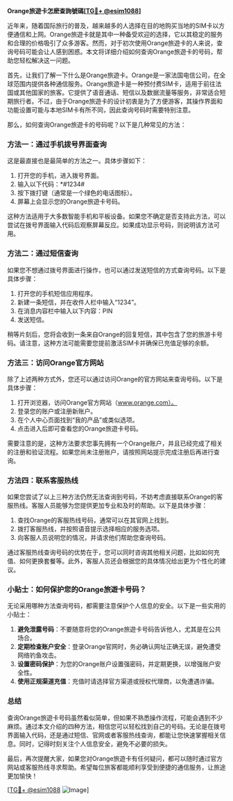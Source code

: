 **Orange旅遊卡怎麽查詢號碼[[TG💪+ @esim1088](https://t.me/s/esim1088)]**

近年来，随着国际旅行的普及，越来越多的人选择在目的地购买当地的SIM卡以方便通信和上网。Orange旅遊卡就是其中一种备受欢迎的选择，它以其稳定的服务和合理的价格吸引了众多游客。然而，对于初次使用Orange旅遊卡的人来说，查询号码可能会让人感到困惑。本文将详细介绍如何查询Orange旅遊卡的号码，帮助您轻松解决这一问题。

首先，让我们了解一下什么是Orange旅遊卡。Orange是一家法国电信公司，在全球范围内提供各种通信服务。Orange旅遊卡是一种预付费SIM卡，适用于前往法国或其他国家的旅客。它提供了语音通话、短信以及数据流量等服务，非常适合短期旅行者。不过，由于Orange旅遊卡的设计初衷是为了方便游客，其操作界面和功能设置可能与本地SIM卡有所不同，因此查询号码时需要特别注意。

那么，如何查询Orange旅遊卡的号码呢？以下是几种常见的方法：

### 方法一：通过手机拨号界面查询

这是最直接也是最简单的方法之一。具体步骤如下：

1. 打开您的手机，进入拨号界面。
2. 输入以下代码：*#1234#
3. 按下拨打键（通常是一个绿色的电话图标）。
4. 屏幕上会显示您的Orange旅遊卡号码。

这种方法适用于大多数智能手机和平板设备。如果您不确定是否支持此方法，可以尝试在拨号界面输入代码后观察屏幕反应。如果成功显示号码，则说明该方法可用。

### 方法二：通过短信查询

如果您不想通过拨号界面进行操作，也可以通过发送短信的方式查询号码。以下是具体步骤：

1. 打开您的手机短信应用程序。
2. 新建一条短信，并在收件人栏中输入“1234”。
3. 在消息内容栏中输入以下内容：PIN
4. 发送短信。

稍等片刻后，您将会收到一条来自Orange的回复短信，其中包含了您的旅游卡号码。请注意，这种方法可能需要您提前激活SIM卡并确保已充值足够的余额。

### 方法三：访问Orange官方网站

除了上述两种方式外，您还可以通过访问Orange的官方网站来查询号码。以下是具体步骤：

1. 打开浏览器，访问Orange官方网站（www.orange.com）。
2. 登录您的账户或注册新账户。
3. 在个人中心页面找到“我的产品”或类似选项。
4. 点击进入后即可查看您的Orange旅遊卡号码。

需要注意的是，这种方法要求您事先拥有一个Orange账户，并且已经完成了相关的注册和验证流程。如果您尚未注册账户，请按照网站提示完成注册后再进行查询。

### 方法四：联系客服热线

如果您尝试了以上三种方法仍然无法查询到号码，不妨考虑直接联系Orange的客服热线。客服人员能够为您提供更加专业和及时的帮助。以下是具体步骤：

1. 查找Orange的客服热线号码，通常可以在其官网上找到。
2. 拨打客服热线，并按照语音提示选择相应的服务选项。
3. 向客服人员说明您的情况，并请求他们帮助您查询号码。

通过客服热线查询号码的优势在于，您可以同时咨询其他相关问题，比如如何充值、如何更换套餐等。此外，客服人员还会根据您的具体情况给出更为个性化的建议。

### 小贴士：如何保护您的Orange旅遊卡号码？

无论采用哪种方法查询号码，都需要注意保护个人信息的安全。以下是一些实用的小贴士：

1. **避免泄露号码**：不要随意将您的Orange旅遊卡号码告诉他人，尤其是在公共场合。
2. **定期检查账户安全**：登录Orange官网时，务必确认网址正确无误，避免遭受网络钓鱼攻击。
3. **设置密码保护**：为您的Orange账户设置强密码，并定期更换，以增强账户安全性。
4. **使用正规渠道充值**：充值时请选择官方渠道或授权代理商，以免遭遇诈骗。

### 总结

查询Orange旅遊卡号码虽然看似简单，但如果不熟悉操作流程，可能会遇到不少麻烦。通过本文介绍的四种方法，相信您可以轻松找到自己的号码。无论是在拨号界面输入代码，还是通过短信、官网或者客服热线查询，都能让您快速掌握相关信息。同时，记得时刻关注个人信息安全，避免不必要的损失。

最后，再次提醒大家，如果您对Orange旅遊卡有任何疑问，都可以随时通过官方网站或客服热线寻求帮助。希望每位旅客都能顺利享受到便捷的通信服务，让旅途更加愉快！

[[TG💪+ @esim1088](https://t.me/s/esim1088) ![Image](https://i.postimg.cc/4NQfJmqS/Snipaste-2025-05-13-00-14-12.png)]